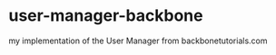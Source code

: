 user-manager-backbone
=====================

my implementation of the User Manager from backbonetutorials.com
